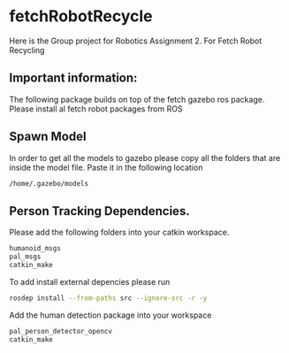# fetchRobotRecycle
Here is the Group project for Robotics Assignment 2. For Fetch Robot Recycling 

## Important information:
The following package builds on top of the fetch gazebo ros package. 
Please install al fetch robot packages from ROS

## Spawn Model
In order to get  all the models to gazebo please copy all the folders that are inside the model file.  Paste it in the following location

~~~~bash
/home/.gazebo/models
~~~~
## Person Tracking Dependencies. 
Please add the following folders into your catkin workspace. 
~~~bash
humanoid_msgs
pal_msgs
catkin_make
~~~
To add install external depencies please run 
~~~bash
rosdep install --from-paths src --ignore-src -r -y
~~~

Add the human detection package into your workspace
~~~bash
pal_person_detector_opencv
catkin_make
~~~


